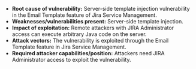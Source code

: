 - **Root cause of vulnerability:** Server-side template injection vulnerability in the Email Template feature of Jira Service Management.
- **Weaknesses/vulnerabilities present:**  Server-side template injection.
- **Impact of exploitation:** Remote attackers with JIRA Administrator access can execute arbitrary Java code on the server.
- **Attack vectors:** The vulnerability is exploited through the Email Template feature in Jira Service Management.
- **Required attacker capabilities/position:** Attackers need JIRA Administrator access to exploit the vulnerability.